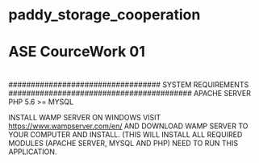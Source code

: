 # paddy_storage_cooperation
# ASE CourceWork 01
#

################################## SYSTEM REQUIREMENTS #########################################
APACHE SERVER
PHP 5.6 >=
MYSQL


INSTALL WAMP SERVER ON WINDOWS
VISIT https://www.wampserver.com/en/ AND DOWNLOAD WAMP SERVER TO YOUR COMPUTER AND INSTALL. (THIS WILL INSTALL ALL REQUIRED MODULES (APACHE SERVER, MYSQL AND PHP) NEED TO RUN THIS APPLICATION.

